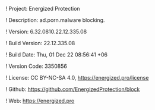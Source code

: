 ! Project: Energized Protection

! Description: ad.porn.malware blocking.

! Version: 6.32.0810.22.12.335.08

! Build Version: 22.12.335.08

! Build Date: Thu, 01 Dec 22 08:56:41 +06

! Version Code: 3350856

! License: CC BY-NC-SA 4.0, https://energized.pro/license

! Github: https://github.com/EnergizedProtection/block

! Web: https://energized.pro
